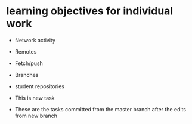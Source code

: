 # learning objectives for individual work

* Network activity
* Remotes
* Fetch/push
* Branches
* student repositories
* This is new task


* These are the tasks committed from the master branch after the edits from new branch

